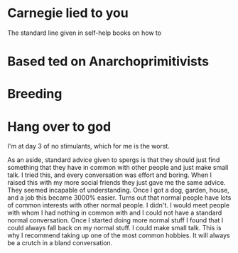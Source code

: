 # Carnegie lied to you

The standard line given in self-help books on how to 

# Based ted on Anarchoprimitivists
# Breeding
# Hang over to god

I'm at day 3 of no stimulants, which for me is the worst. 






As an aside, standard advice given to spergs is that they should just find something that they have in common with other people and just make small talk. I tried this, and every conversation was effort and boring. When I raised this with my more social friends they just gave me the same advice. They seemed incapable of understanding. Once I got a dog, garden, house, and a job this became 3000% easier. Turns out that normal people have lots of common interests with other normal people. I didn't. I would meet people with whom I had nothing in common with and I could not have a standard normal conversation. Once I started doing more normal stuff I found that I could always fall back on my normal stuff. I could make small talk. This is why I recommend taking up one of the most common hobbies.  It will always be a crutch in a bland conversation.

